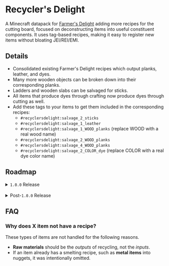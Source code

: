 # Recycler's Delight

A Minecraft datapack for [Farmer's Delight](https://www.curseforge.com/minecraft/mc-mods/farmers-delight) adding more recipes for the cutting board, focused on deconstructing items into useful constituent components. It uses tag-based recipes, making it easy to register new items without bloating JEI/REI/EMI.

## Details

- Consolidated existing Farmer's Delight recipes which output planks, leather, and dyes.
- Many more wooden objects can be broken down into their corresponding planks.
- Ladders and wooden slabs can be salvaged for sticks.
- All items that produce dyes through crafting now produce dyes through cutting as well.
- Add these tags to your items to get them included in the corresponding recipes:
  - `#recyclersdelight:salvage_2_sticks`
  - `#recyclersdelight:salvage_1_leather`
  - `#recyclersdelight:salvage_1_WOOD_planks` (replace WOOD with a real wood name)
  - `#recyclersdelight:salvage_2_WOOD_planks`
  - `#recyclersdelight:salvage_4_WOOD_planks`
  - `#recyclersdelight:salvage_2_COLOR_dye` (replace COLOR with a real dye color name)

## Roadmap

<details>
<summary><code>1.0.0</code> Release</summary>

- [x] Use tag-based recipes to collapse existing recipes that have identical outputs
  - [x] All wood types
  - [x] Leather armor
  - [x] Dyes
- [x] Vanilla items
  - [x] Vanilla dye items that weren't covered
  - [x] Ladder
  - [x] Buttons
  - [x] Wooden Slabs
  - [x] Chests and Trapped Chests
  - [x] Barrel
  - [x] Boats and Chest Boats
  - [x] Wood and Stone Tools and Swords
- [x] [Quark](https://www.curseforge.com/minecraft/mc-mods/quark) items
  - [x] Variant Ladders
  - [x] Variant Chests and Trapped Chests
  - [x] Posts and Stripped Posts
- [x] [Storage Drawers](https://www.curseforge.com/minecraft/mc-mods/storage-drawers)
  - [x] Trims
- [x] [Supplementaries](https://www.curseforge.com/minecraft/mc-mods/supplementaries) and [Supplementaries Squared](https://www.curseforge.com/minecraft/mc-mods/supplementaries-squared) items
  - [x] Item Shelves
  - [x] Sign Posts
- [x] [Create](https://www.curseforge.com/minecraft/mc-mods/create) items
  - [x] Windows

</details>

<br/>

<details>
<summary>Post-<code>1.0.0</code> Release</summary>

### Post-`1.0.0` Release

- [ ] Vanilla items
  - [ ] Minecarts and Rails
  - [ ] Non-Metal Tools and Weapons
  - [ ] Beds
  - [ ] Banners
  - [ ] Work stations: composter, smoker, furnace, etc.
  - [ ] Salvage string from stringy and textile items
  - [ ] Bricks items (ex. brick stairs)
  - [ ] Walls
  - [ ] Paintings and item frames
  - [ ] Prismarine, Sandstone, Red Sandstone items
  - [ ] Redstone gadgets like Hoppers, Droppers, Dispensers, etc.
  - [ ] Brick items to bricks
- [ ] [Supplementaries](https://www.curseforge.com/minecraft/mc-mods/supplementaries) and [Supplementaries Squared](https://www.curseforge.com/minecraft/mc-mods/supplementaries-squared) items
  - [ ] Flags
- [ ] [Create](https://www.curseforge.com/minecraft/mc-mods/create) items
  - [ ] Salvaging Shafts and Small Cogwheels

</details>

## FAQ

### Why does X item not have a recipe?

These types of items are not handled for the following reasons.

- **Raw materials** should be the _outputs_ of recycling, not the _inputs_.
- If an item already has a smelting recipe, such as **metal items** into nuggets, it was intentionally omitted.
